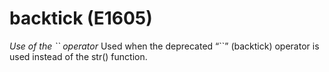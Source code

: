 # backtick (E1605)

*Use of the \`\` operator* Used when the deprecated “\`\`” (backtick)
operator is used instead of the str() function.
